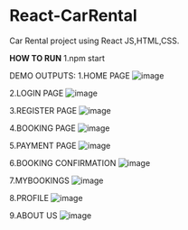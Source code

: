 # React-CarRental
Car Rental project using React JS,HTML,CSS.

**HOW TO RUN**
1.npm start

DEMO OUTPUTS:
1.HOME PAGE
![image](https://github.com/user-attachments/assets/c1d8bb82-073d-46a4-b58e-2e525bbf6a0c)

2.LOGIN PAGE
![image](https://github.com/user-attachments/assets/47c7699e-71c0-4fac-81bf-60e54bc7e4d6)

3.REGISTER PAGE
![image](https://github.com/user-attachments/assets/f9432f01-3758-427e-ad80-bb253a531c3e)

4.BOOKING PAGE
![image](https://github.com/user-attachments/assets/eb2b0229-6463-43ff-ba20-1210c6e8b025)

5.PAYMENT PAGE
![image](https://github.com/user-attachments/assets/ddbab80b-571d-45a0-b2f0-6bcd1620136a)

6.BOOKING CONFIRMATION
![image](https://github.com/user-attachments/assets/1c7dafd7-eb98-42d4-83a8-e895644a9899)

7.MYBOOKINGS
![image](https://github.com/user-attachments/assets/9d4a7645-9827-4a41-87cb-bf28e2de5bfe)

8.PROFILE
![image](https://github.com/user-attachments/assets/15851906-623f-419a-81f1-10e51aed6bf6)

9.ABOUT US 
![image](https://github.com/user-attachments/assets/f86f953c-3594-4358-a484-02fe0f826548)
